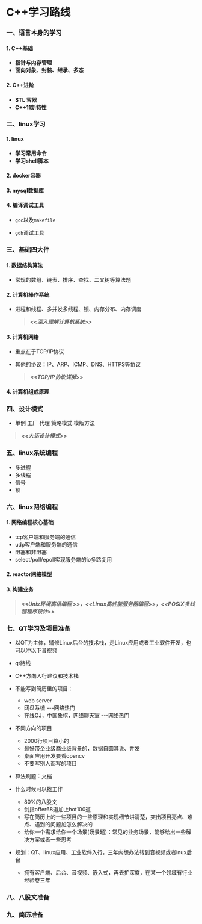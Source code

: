 # C++学习路线

### 一、语言本身的学习

#### 1. C++基础

- **指针与内存管理**
- **面向对象、封装、继承、多态**

#### 2. C++进阶

- **STL 容器**
- **C++11新特性**



### 二、linux学习

#### 1. linux

- **学习常用命令**
- **学习shell脚本**

#### 2. docker容器

#### 3. mysql数据库

#### 4. 编译调试工具

- `gcc`以及`makefile`   

- `gdb`调试工具

### 三、基础四大件

#### 1. 数据结构算法

- 常规的数组、链表、排序、查找、二叉树等算法题

#### 2. 计算机操作系统

- 进程和线程、多并发多线程、锁、内存分布、内存调度

  >    ***<<深入理解计算机系统>>***

#### 3. 计算机网络

- 重点在于TCP/IP协议    


- 其他的协议：IP、ARP、ICMP、DNS、HTTPS等协议   

  > ***<<TCP/IP协议详解>>***

#### 4. 计算机组成原理



### 四、设计模式

- 单例 工厂 代理 策略模式 模版方法

>   ***<<大话设计模式>>***



### 五、linux系统编程

- 多进程
- 多线程
- 信号
- 锁



### 六、linux网络编程

#### 1. 网络编程核心基础

- tcp客户端和服务端的通信
- udp客户端和服务端的通信
- 阻塞和非阻塞
- select/poll/epoll实现服务端的io多路复用

#### 2. reactor网络模型

#### 3. 构建业务

>  ***<<Unix环境高级编程 >>，<<Linux高性能服务器编程>>，<<POSIX多线程程序设计>>***





### 七、QT学习及项目准备



- 以QT为主体，辅修Linux后台的技术栈，走Linux应用或者工业软件开发，也可以冲以下音视频

- qt路线

- C++方向入行建议和技术栈

- 不能写到简历里的项目：
  - web server
  - 网盘系统  ---网络热门
  - 在线OJ，中国象棋，网络聊天室 ---网络热门
- 不同方向的项目
  - 2000行项目算小的
  - 最好带企业级商业级背景的，数据自圆其说、并发
  - 桌面应用开发要看opencv
  - 不要写别人都写的项目
- 算法刷题：文档

- 什么时候可以找工作
  - 80%的八股文
  - 剑指offer68道加上hot100道
  - 写在简历上的一些项目的一些原理和实现细节讲清楚，突出项目亮点、难点、遇到的问题加怎么解决的
  - 给你一个需求给你一个场景(场景题)：常见的业务场景，能够给出一些解决方案或者一些思考
- 规划：QT、linux应用、工业软件入行，三年内想办法转到音视频或者lnux后台
  - 拥有客户端、后台、音视频、嵌入式，再去扩深度，在某一个领域有行业经验卷三年



### 八、八股文准备



### 九、简历准备